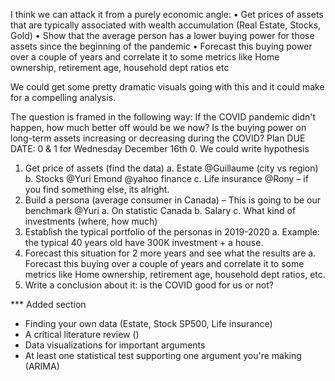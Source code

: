 I think we can attack it from a purely economic angle:
•	Get prices of assets that are typically associated with wealth accumulation (Real Estate, Stocks, Gold)
•	Show that the average person has a lower buying power for those assets since the beginning of the pandemic
•	Forecast this buying power over a couple of years and correlate it to some metrics like Home ownership, retirement age, household dept ratios etc

We could get some pretty dramatic visuals going with this and it could make for a compelling analysis.

The question is framed in the following way: If the COVID pandemic didn't happen, how much better off would be we now?
Is the buying power on long-term assets increasing or decreasing during the COVID?
Plan
DUE DATE: 0 & 1 for Wednesday December 16th 
0.	We could write hypothesis 
1.	Get price of assets (find the data) 
    a.  Estate @Guillaume (city vs region)
    b.	Stocks @Yuri Emond @yahoo finance
    c.	Life insurance @Rony – if you find something else, its alright. 
2.	Build a persona (average consumer in Canada) – This is going to be our benchmark @Yuri
    a.	On statistic Canada 
    b.	Salary 
    c.	What kind of investments (where, how much) 
3.	Establish the typical portfolio of the personas in 2019-2020
    a.	Example: the typical 40 years old have 300K investment + a house. 
4.	Forecast this situation for 2 more years and see what the results are
    a.	Forecast this buying over a couple of years and correlate it to some metrics like Home ownership, retirement age, household dept ratios, etc.
5.	Write a conclusion about it: is the COVID good for us or not? 

*** Added section 
- Finding your own data (Estate, Stock SP500, Life insurance)
- A critical literature review ()
- Data visualizations for important arguments 
- At least one statistical test supporting one argument you're making (ARIMA)